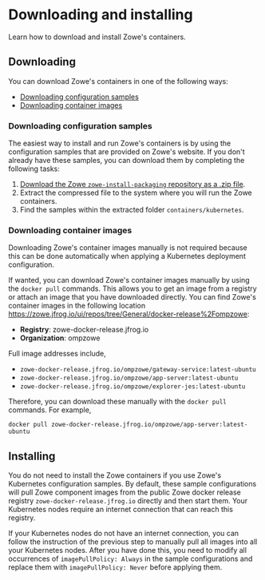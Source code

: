 # Downloading and installing

Learn how to download and install Zowe's containers.  

## Downloading

You can download Zowe's containers in one of the following ways: 

- [Downloading configuration samples](#downloading-configuration-samples)
- [Downloading container images](#downloading-container-images)

### Downloading configuration samples

The easiest way to install and run Zowe's containers is by using the configuration samples that are provided on Zowe's website. If you don't already have these samples, you can download them by completing the following tasks:

1. [Download the Zowe `zowe-install-packaging` repository as a .zip file](https://github.com/zowe/zowe-install-packaging/archive/refs/heads/master.zip).  
2. Extract the compressed file to the system where you will run the Zowe containers.  
3. Find the samples within the extracted folder `containers/kubernetes`.

### Downloading container images

Downloading Zowe's container images manually is not required because this can be done automatically when applying a Kubernetes deployment configuration.

If wanted, you can download Zowe's container images manually by using the `docker pull` commands. This allows you to get an image from a registry or attach an image that you have downloaded directly. You can find Zowe's container images in the following location https://zowe.jfrog.io/ui/repos/tree/General/docker-release%2Fompzowe:

- **Registry**: zowe-docker-release.jfrog.io
- **Organization**: ompzowe

Full image addresses include,

- `zowe-docker-release.jfrog.io/ompzowe/gateway-service:latest-ubuntu`  
- `zowe-docker-release.jfrog.io/ompzowe/app-server:latest-ubuntu`  
- `zowe-docker-release.jfrog.io/ompzowe/explorer-jes:latest-ubuntu`

Therefore, you can download these manually with the `docker pull` commands. For example,

`docker pull zowe-docker-release.jfrog.io/ompzowe/app-server:latest-ubuntu`

## Installing

You do not need to install the Zowe containers if you use Zowe's Kubernetes configuration samples. By default, these sample configurations will pull Zowe component images from the public Zowe docker release registry `zowe-docker-release.jfrog.io` directly and then start them. Your Kubernetes nodes require an internet connection that can reach this registry.

If your Kubernetes nodes do not have an internet connection, you can follow the instruction of the previous step to manually pull all images into all your Kubernetes nodes. After you have done this, you need to modify all occurrences of `imagePullPolicy: Always` in the sample configurations and replace them with `imagePullPolicy: Never` before applying them.
